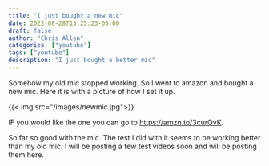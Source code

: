 ```yaml
---
title: "I just bought a new mic"
date: 2022-08-28T13:25:23-05:00
draft: false
author: "Chris Allen"
categories: ["youtube"]
tags: ["youtube"]
description: "I just bought a better mic"
---
```

Somehow my old mic stopped working. So I went to amazon and bought a new mic. Here it is with a picture of how I set it up.

{{< img src="/images/newmic.jpg">}}

IF you would like the one you can go to <https://amzn.to/3curOvK>.

So far so good with the mic.  The test I did with it seems to be working better than my old mic. I will be posting a few test videos soon and will be posting them here.
